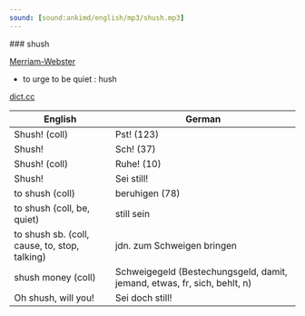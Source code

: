 ```yaml
---
sound: [sound:ankimd/english/mp3/shush.mp3]
---
```


\### shush

[Merriam-Webster](https://www.merriam-webster.com/dictionary/shush)

- to urge to be quiet : hush

[dict.cc](https://www.dict.cc/shush)

| English        | German       |
| -------------- | ------------ |
| Shush! (coll) | Pst! (123) |
| Shush! | Sch! (37) |
| Shush! (coll) | Ruhe! (10) |
| Shush! | Sei still! |
| to shush (coll) | beruhigen (78) |
| to shush (coll, be, quiet) | still sein |
| to shush sb. (coll, cause, to, stop, talking) | jdn. zum Schweigen bringen |
| shush money (coll) | Schweigegeld (Bestechungsgeld, damit, jemand, etwas, fr, sich, behlt, n) |
| Oh shush, will you! | Sei doch still! |
